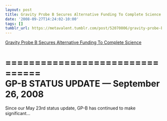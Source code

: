```yaml
---
layout: post
title: Gravity Probe B Secures Alternative Funding To Complete Science
date: '2008-09-27T14:24:02-10:00'
tags: []
tumblr_url: https://metavalent.tumblr.com/post/52070006/gravity-probe-b-secures-alternative-funding-to
---
```

[Gravity Probe B Secures Alternative Funding To Complete Science](http://metavalent.com/?p=932)  

================================  
GP-B STATUS UPDATE — September 26, 2008  
================================

Since our May 23rd status update, GP-B has continued to make  
significant…

